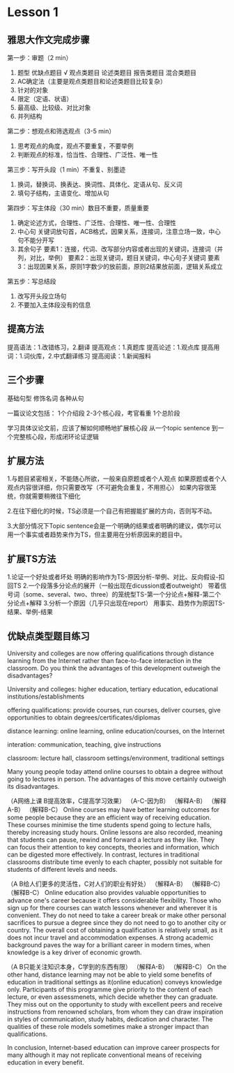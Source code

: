 # Lesson 1 

## 雅思大作文完成步骤

第一步：审题（2 min）
1. 题型
   优缺点题目 √
   观点类题目
   论述类题目
   报告类题目
   混合类题目
2. AC确定法（主要是观点类题目和论述类题目比较复杂）
3. 针对的对象
4. 限定（定语、状语）
5. 最高级、比较级、对比对象
6. 并列结构

第二步：想观点和筛选观点（3-5 min）
1. 思考观点的角度，观点不要重复，不要举例
2. 判断观点的标准，恰当性、合理性、广泛性、唯一性

第三步：写开头段（1 min）不重复、别墨迹
1. 换词，替换词、换表达、换词性、具体化、定语从句、反义词
2. 填句子结构，主语变化、增加从句

第四步：写主体段（30 min）数目不重要，质量重要
1. 确定论述方式，合理性、广泛性、合理性、唯一性、合理性
2. 中心句
   关键词放句首，ACB格式，因果关系，连接词，注意立场一致，中心句不能分开写
3. 其余句子
   要素1：连接，代词、改写部分内容或者出现的关键词，连接词（并列，对比，举例）
   要素2：出现关键词，题目关键词，中心句子关键词
   要素3：出现因果关系，原则1字数少的放前面，原则2结果放前面，逻辑关系成立

第五步：写总结段
1. 改写开头段立场句
2. 不要加入主体段没有的信息


## 提高方法

提高语法：1.改错练习，2.翻译
提高观点：1.真题库
提高论述：1.观点库
提高用词：1.词伙库，2.中式翻译练习
提高阅读：1.新闻报料


## 三个步骤

基础句型
修饰名词
各种从句

一篇议论文包括：
1个介绍段
2-3个核心段，考官看重
1个总阶段

学习具体议论文前，应该了解如何顺畅地扩展核心段
从一个topic sentence 到一个完整核心段，形成闭环论证逻辑


## 扩展方法

1.与题目紧密相关，不能随心所欲，一般来自原题或者个人观点
如果原题或者个人观点内容很详细，你只需要改写（不可避免会重复，不用担心）
如果内容很笼统，你就需要稍微往下细化

2.在往下细化的时候，TS必须是一个自己有把握能扩展的方向，否则写不动。

3.大部分情况下Topic sentence会是一个明确的结果或者明确的建议，偶尔可以用一个事实或者趋势来作为TS，但主要用在分析原因来的题目中。

## 扩展TS方法

1.论证一个好处或者坏处
明确的影响作为TS-原因分析-举例、对比、反向假设-扣回TS
2.一个段落多分论点的展开（一般出现在dicussion或者outweight）
带着信号词（some、several、two、three）的笼统型TS-第一个分论点+解释-第二个分论点+解释
3.分析一个原因（几乎只出现在report）
用事实、趋势作为原因TS-结果、举例-结果

## 优缺点类型题目练习

University and colleges are now offering qualifications through distance learning from the Internet rather than face-to-face interaction in the classroom. Do you think the advantages of this development outweigh the disadvantages?

University and colleges: higher education, tertiary education, educational institutions/establishments

offering qualifications: provide courses, run courses, deliver courses, give opportunities to obtain degrees/certificates/diplomas

distance learning: online learning, online education/courses, on the Internet

interation: communication, teaching, give instructions

classroom: lecture hall, classroom settings/environment, traditional settings

Many young people today attend online courses to obtain a degree without going to lectures in person. The advantages of this move certainly outweigh its disadvantages.

（A网络上课 B提高效率，C提高学习效果）
（A-C-因为B）
（解释A-B）
（解释A-B）
（解释B-C）
Online courses may have better learning outcomes for some people because they are an efficient way of receiving education. These courses minimise the time students spend going to lecture halls, thereby increasing study hours. Online lessons are also recorded, meaning that students can pause, rewind and forward a lecture as they like. They can focus their attention to key concepts, theories and information, which can be digested more effectively. In contrast, lectures in traditional classrooms distribute time evenly to each chapter, possibly not suitable for students of different levels and needs.

（A B给人们更多的灵活性，C对人们的职业有好处）
（解释A-B）
（解释B-C）
（解释B-C）
Online education also provides valuable opportunities to advance one's career because it offers considerable flexibility. Those who sign up for there courses can watch lessons whenever and wherever it is convenient. They do not need to take a career break or make other personal sacrifices to pursue a degree since they do not need to go to another city or country. The overall cost of obtaining a qualification is relatively small, as it does not incur travel and accommodation expenses. A strong academic background paves the way for a brilliant career in modern times, when knowledge is a key driver of economic growth.


（A B只能关注知识本身，C学到的东西有限）
（解释A-B）
（解释B-C）
On the other hand, distance learning may not be able to yield some benefits of education in traditional settings as it(online education) conveys knowledge only. Participants of this programme give priority to the content of each lecture, or even assessmenets, which decide whether they can graduate. They miss out on the opportunity to study with excellent peers and receive instructions from renowned scholars, from whom they can draw inspiration in styles of communication, study habits, dedication and character. The qualities of these role models sometimes make a stronger impact than qualifications.

In conclusion, Internet-based education can improve career prospects for many although it may not replicate conventional means of receiving education in every benefit.